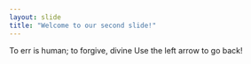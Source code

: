 ```yaml
---
layout: slide
title: "Welcome to our second slide!"
---
```

To err is human; to forgive, divine
Use the left arrow to go back!
